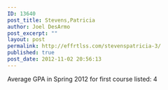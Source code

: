```yaml
---
ID: 13640
post_title: Stevens,Patricia
author: Joel DesArmo
post_excerpt: ""
layout: post
permalink: http://effrtlss.com/stevenspatricia-3/
published: true
post_date: 2012-11-02 20:56:13
---
```

<p>Average GPA in Spring 2012 for first course listed: 4</p>